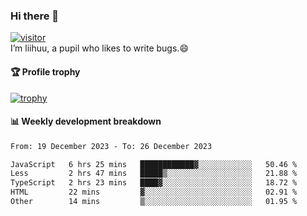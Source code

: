 ### Hi there 👋
[![visitor](https://visitor-badge.glitch.me/badge?page_id=liihuu&right_color=blue)](https://github.com/liihuu)<br>
I’m liihuu, a pupil who likes to write bugs.😄


#### 🏆 Profile trophy
[![trophy](https://github-profile-trophy.vercel.app?username=liihuu&margin-w=16&margin-h=16&rank=-C,-B)](https://github.com/liihuu)


#### 📊 Weekly development breakdown
<!--START_SECTION:waka-->

```txt
From: 19 December 2023 - To: 26 December 2023

JavaScript   6 hrs 25 mins   ████████████▓░░░░░░░░░░░░   50.46 %
Less         2 hrs 47 mins   █████▒░░░░░░░░░░░░░░░░░░░   21.88 %
TypeScript   2 hrs 23 mins   ████▓░░░░░░░░░░░░░░░░░░░░   18.72 %
HTML         22 mins         ▓░░░░░░░░░░░░░░░░░░░░░░░░   02.91 %
Other        14 mins         ▒░░░░░░░░░░░░░░░░░░░░░░░░   01.95 %
```

<!--END_SECTION:waka-->

<!--
**liihuu/liihuu** is a ✨ _special_ ✨ repository because its `README.md` (this file) appears on your GitHub profile.

Here are some ideas to get you started:

- 🔭 I’m currently working on ...
- 🌱 I’m currently learning ...
- 👯 I’m looking to collaborate on ...
- 🤔 I’m looking for help with ...
- 💬 Ask me about ...
- 📫 How to reach me: ...
- 😄 Pronouns: ...
- ⚡ Fun fact: ...
-->
